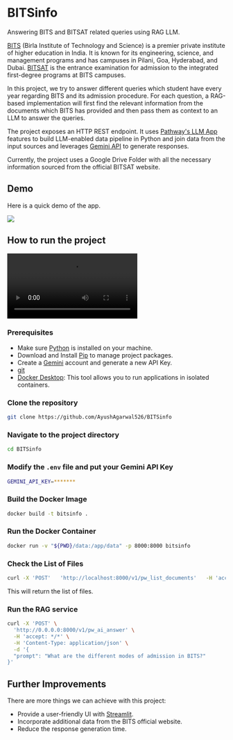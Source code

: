 

# BITSinfo

Answering BITS and BITSAT related queries using RAG LLM.

[BITS](https://www.bits-pilani.ac.in/) (Birla Institute of Technology and Science) is a premier private institute of higher education in India. It is known for its engineering, science, and management programs and has campuses in Pilani, Goa, Hyderabad, and Dubai. [BITSAT](https://www.bitsadmission.com/) is the entrance examination for admission to the integrated first-degree programs at BITS campuses.

In this project, we try to answer different queries which student have every year regarding BITS and its admission procedure. For each question, a RAG-based implementation will first find the relevant information from the documents which BITS has provided and then pass them as context to an LLM to answer the queries. 

The project exposes an HTTP REST endpoint. It uses [Pathway's LLM App](https://github.com/pathwaycom/llm-app/tree/main) features to build LLM-enabled data pipeline in Python and join data from the input sources and leverages [Gemini API](https://ai.google.dev/gemini-api/docs/api-key) to generate responses.

Currently, the project uses a Google Drive Folder with all the necessary information sourced from the official BITSAT website.


## Demo

Here is a quick demo of the app.

![](https://github.com/AyushAgarwal526/BITSinfo/blob/main/demo/BITSinfo_Demo.gif)


## How to run the project

![](https://github.com/AyushAgarwal526/BITSinfo/blob/main/demo/BITSinfo_runthrough.mp4)

### Prerequisites
- Make sure [Python](https://www.python.org/) is installed on your machine.
- Download and Install [Pip](https://pypi.org/project/pip/) to manage project packages.
- Create a [Gemini](https://ai.google.dev/gemini-api/docs/api-key) account and generate a new API Key.
- [git](https://git-scm.com/)
- [Docker Desktop](https://www.docker.com/products/docker-desktop/): This tool allows you to run applications in isolated containers.



### Clone the repository

```bash
git clone https://github.com/AyushAgarwal526/BITSinfo
```

### Navigate to the project directory

```bash
cd BITSinfo
```

### Modify the `.env` file and put your Gemini API Key

```bash
GEMINI_API_KEY=*******
```

### Build the Docker Image

```bash
docker build -t bitsinfo .
```

### Run the Docker Container

```bash
docker run -v "${PWD}/data:/app/data" -p 8000:8000 bitsinfo
```

### Check the List of Files

```bash
curl -X 'POST'   'http://localhost:8000/v1/pw_list_documents'   -H 'accept: */*'   -H 'Content-Type: application/json'
```
This will return the list of files.

### Run the RAG service

```bash
curl -X 'POST' \
  'http://0.0.0.0:8000/v1/pw_ai_answer' \
  -H 'accept: */*' \
  -H 'Content-Type: application/json' \
  -d '{
  "prompt": "What are the different modes of admission in BITS?"
}'
```

## Further Improvements

There are more things we can achieve with this project:

- Provide a user-friendly UI with [Streamlit](https://streamlit.io/).
- Incorporate additional data from the BITS official website.
- Reduce the response generation time.
